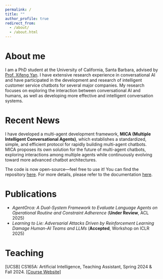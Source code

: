 ```yaml
---
permalink: /
title: ""
author_profile: true
redirect_from: 
  - /about/
  - /about.html
---
```


About me
======
I am a PhD student at the University of California, Santa Barbara, advised by [Prof. Xifeng Yan](https://sites.cs.ucsb.edu/~xyan/). I have extensive research experience in conversational AI and have participated in the development and research of intelligent customer service chatbots for several major companies. My research focuses on exploring the interaction between conversational AI and humans, as well as developing more effective and intelligent conversation systems.

Recent News
======
I have developed a multi-agent development framework, **MICA (Multiple Intelligent Conversational Agents)**, which establishes a standardized, simple, and efficient protocol for rapidly building multi-agent chatbots. MICA proposes its own solution for the future of multi-agent chatbots, exploring interactions among multiple agents while continuously evolving toward more advanced chatbot architectures.  

The code is now open-source—feel free to use it! You can find the repository [here](https://github.com/Mica-labs/MICA). For more details, please refer to the documentation [here](https://Mica-labs.github.io).

Publications
======
- *AgentOrca: A Dual-System Framework to Evaluate Language Agents on Operational Routine and Constraint Adherence* (**Under Review**, ACL 2025)
- *Learning to Lie: Adversarial Attacks Driven by Reinforcement Learning Damage Human-AI Teams and LLMs* (**Accepted**, Workshop on ICLR 2025)


Teaching
======
\[UCSB\] CS165A: Artificial Intelligence, Teaching Assistant, Spring 2024 & Fall 2024. [[Course Website]](https://sites.cs.ucsb.edu/~xyan/classes/CS165A-2024fall/)
